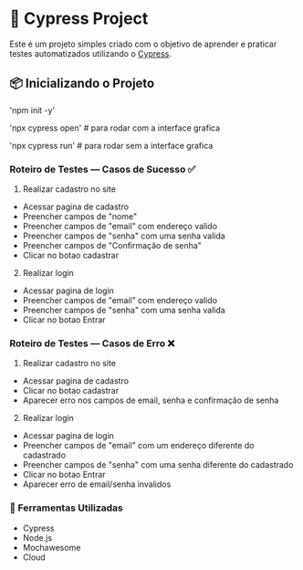 # 🚀 Cypress Project
Este é um projeto simples criado com o objetivo de aprender e praticar testes automatizados utilizando o [Cypress](https://www.cypress.io/).


## 📦 Inicializando o Projeto

'npm init -y'

'npx cypress open'      # para rodar com a interface grafica

'npx cypress run'       # para rodar sem a interface grafica

### Roteiro de Testes — Casos de Sucesso  ✅

1. Realizar cadastro no site

- Acessar pagina de cadastro
- Preencher campos de "nome"
- Preencher campos de "email" com endereço valido
- Preencher campos de "senha" com uma senha valida
- Preencher campos de "Confirmação de senha" 
- Clicar no botao cadastrar

2. Realizar login 

- Acessar pagina de login
- Preencher campos de "email" com endereço valido
- Preencher campos de "senha" com uma senha valida
- Clicar no botao Entrar


### Roteiro de Testes — Casos de Erro ❌

1. Realizar cadastro no site

- Acessar pagina de cadastro
- Clicar no botao cadastrar
- Aparecer erro nos campos de email, senha e confirmação de senha

2. Realizar login 

- Acessar pagina de login
- Preencher campos de "email" com um endereço diferente do cadastrado
- Preencher campos de "senha" com uma senha diferente do cadastrado
- Clicar no botao Entrar
- Aparecer erro de email/senha invalidos


### 🧪 Ferramentas Utilizadas

- Cypress
- Node.js
- Mochawesome
- Cloud